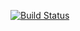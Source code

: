 [![Build Status](https://travis-ci.com/Robert29000/lab09.svg?branch=master)](https://travis-ci.com/Robert29000/lab09)
